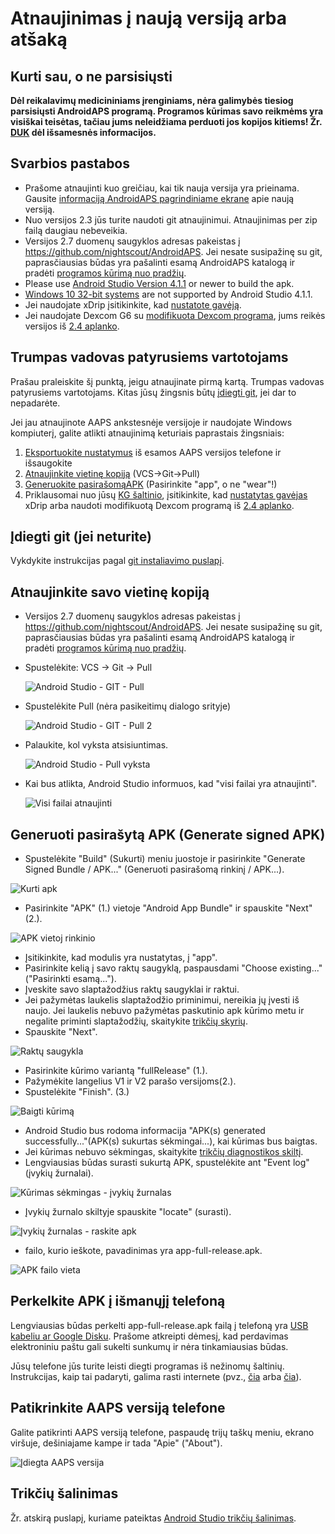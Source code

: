 # Atnaujinimas į naują versiją arba atšaką

## Kurti sau, o ne parsisiųsti

**Dėl reikalavimų medicininiams įrenginiams, nėra galimybės tiesiog parsisiųsti AndroidAPS programą. Programos kūrimas savo reikmėms yra visiškai teisėtas, tačiau jums neleidžiama perduoti jos kopijos kitiems! Žr. [DUK](../Getting-Started/FAQ.md) dėl išsamesnės informacijos.**

## Svarbios pastabos

* Prašome atnaujinti kuo greičiau, kai tik nauja versija yra prieinama. Gausite [informaciją AndroidAPS pagrindiniame ekrane](../Installing-AndroidAPS/Releasenotes#release-notes) apie naują versiją.
* Nuo versijos 2.3 jūs turite naudoti git atnaujinimui. Atnaujinimas per zip failą daugiau nebeveikia.
* Versijos 2.7 duomenų saugyklos adresas pakeistas į <https://github.com/nightscout/AndroidAPS>. Jei nesate susipažinę su git, paprasčiausias būdas yra pašalinti esamą AndroidAPS katalogą ir pradėti [programos kūrimą nuo pradžių](../Installing-AndroidAPS/Building-APK.md).
* Please use [Android Studio Version 4.1.1](https://developer.android.com/studio/) or newer to build the apk.
* [Windows 10 32-bit systems](../Installing-AndroidAPS/troubleshooting_androidstudio#unable-to-start-daemon-process) are not supported by Android Studio 4.1.1.
* Jei naudojate xDrip įsitikinkite, kad [nustatote gavėją](../Configuration/xdrip#identify-receiver).
* Jei naudojate Dexcom G6 su [modifikuota Dexcom programa](../Hardware/DexcomG6#if-using-g6-with-patched-dexcom-app), jums reikės versijos iš [2.4 aplanko](https://github.com/dexcomapp/dexcomapp/tree/master/2.4).

## Trumpas vadovas patyrusiems vartotojams

Prašau praleiskite šį punktą, jeigu atnaujinate pirmą kartą. Trumpas vadovas patyrusiems vartotojams. Kitas jūsų žingsnis būtų [įdiegti git](../Installing-AndroidAPS/git-install.rst), jei dar to nepadarėte.

Jei jau atnaujinote AAPS ankstesnėje versijoje ir naudojate Windows kompiuterį, galite atlikti atnaujinimą keturiais paprastais žingsniais:

1. [Eksportuokite nustatymus](../Usage/ExportImportSettings#how-to-export-settings) iš esamos AAPS versijos telefone ir išsaugokite
2. [Atnaujinkite vietinę kopiją](../Installing-AndroidAPS/Update-to-new-version#update-your-local-copy) (VCS->Git->Pull)
3. [Generuokite pasirašomąAPK](../Installing-AndroidAPS/Update-to-new-version#generate-signed-apk) (Pasirinkite "app", o ne "wear"!)
4. Priklausomai nuo jūsų [KG šaltinio](../Configuration/BG-Source.rst), įsitikinkite, kad [nustatytas gavėjas](../Configuration/xdrip#identify-receiver) xDrip arba naudoti modifikuotą Dexcom programą iš [2.4 aplanko](https://github.com/dexcomapp/dexcomapp/tree/master/2.4).

## Įdiegti git (jei neturite)

Vykdykite instrukcijas pagal [git instaliavimo puslapį](../Installing-AndroidAPS/git-install.rst).

## Atnaujinkite savo vietinę kopiją

* Versijos 2.7 duomenų saugyklos adresas pakeistas į <https://github.com/nightscout/AndroidAPS>. Jei nesate susipažinę su git, paprasčiausias būdas yra pašalinti esamą AndroidAPS katalogą ir pradėti [programos kūrimą nuo pradžių](../Installing-AndroidAPS/Building-APK.md).
* Spustelėkite: VCS -> Git -> Pull
    
    ![Android Studio - GIT - Pull](../images/AndroidStudio361_Update01.png)

* Spustelėkite Pull (nėra pasikeitimų dialogo srityje)
    
    ![Android Studio - GIT - Pull 2](../images/AndroidStudio361_Update02a.png)

* Palaukite, kol vyksta atsisiuntimas.
    
    ![Android Studio - Pull vyksta](../images/AndroidStudio361_Update03.png)

* Kai bus atlikta, Android Studio informuos, kad "visi failai yra atnaujinti".
    
    ![Visi failai atnaujinti](../images/AndroidStudio361_Update04.png)

## Generuoti pasirašytą APK (Generate signed APK)

<!--- Text is maintained in page building-apk.md --->

* Spustelėkite "Build" (Sukurti) meniu juostoje ir pasirinkite "Generate Signed Bundle / APK..." (Generuoti pasirašomą rinkinį / APK...).

![Kurti apk](../images/AndroidStudio361_27.png)

* Pasirinkite "APK" (1.) vietoje "Android App Bundle" ir spauskite "Next" (2.).

![APK vietoj rinkinio](../images/AndroidStudio361_28.png)

* Įsitikinkite, kad modulis yra nustatytas, į "app".
* Pasirinkite kelią į savo raktų saugyklą, paspausdami "Choose existing..." ("Pasirinkti esamą...").
* Įveskite savo slaptažodžius raktų saugyklai ir raktui.
* Jei pažymėtas laukelis slaptažodžio priminimui, nereikia jų įvesti iš naujo. Jei laukelis nebuvo pažymėtas paskutinio apk kūrimo metu ir negalite priminti slaptažodžių, skaitykite [trikčių skyrių](../Installing-AndroidAPS/troubleshooting_androidstudio#lost-keystore).
* Spauskite "Next".

![Raktų saugykla](../images/AndroidStudio361_Update05.png)

* Pasirinkite kūrimo variantą "fullRelease" (1.). 
* Pažymėkite langelius V1 ir V2 parašo versijoms(2.).
* Spustelėkite "Finish". (3.)

![Baigti kūrimą](../images/AndroidStudio361_32.png)

* Android Studio bus rodoma informacija "APK(s) generated successfully..."(APK(s) sukurtas sėkmingai...), kai kūrimas bus baigtas.
* Jei kūrimas nebuvo sėkmingas, skaitykite [trikčių diagnostikos skiltį](../Installing-AndroidAPS/troubleshooting_androidstudio.rst).
* Lengviausias būdas surasti sukurtą APK, spustelėkite ant "Event log" (įvykių žurnalai).

![Kūrimas sėkmingas - įvykių žurnalas](../images/AndroidStudio361_33.png)

* Įvykių žurnalo skiltyje spauskite "locate" (surasti).

![Įvykių žurnalas - raskite apk](../images/AndroidStudio361_34.png)

* failo, kurio ieškote, pavadinimas yra app-full-release.apk.

![APK failo vieta](../images/AndroidStudio361_35.png)

## Perkelkite APK į išmanųjį telefoną

Lengviausias būdas perkelti app-full-release.apk failą į telefoną yra [USB kabeliu ar Google Disku](https://support.google.com/android/answer/9064445?hl=en). Prašome atkreipti dėmesį, kad perdavimas elektroniniu paštu gali sukelti sunkumų ir nėra tinkamiausias būdas.

Jūsų telefone jūs turite leisti diegti programas iš nežinomų šaltinių. Instrukcijas, kaip tai padaryti, galima rasti internete (pvz., [čia](https://www.expressvpn.com/de/support/vpn-setup/enable-apk-installs-android/) arba [čia](https://www.androidcentral.com/unknown-sources)).

## Patikrinkite AAPS versiją telefone

Galite patikrinti AAPS versiją telefone, paspaudę trijų taškų meniu, ekrano viršuje, dešiniajame kampe ir tada "Apie" ("About").

![Įdiegta AAPS versija](../images/Update_VersionCheck.png)

## Trikčių šalinimas

Žr. atskirą puslapį, kuriame pateiktas [Android Studio trikčių šalinimas](../Installing-AndroidAPS/troubleshooting_androidstudio.rst).